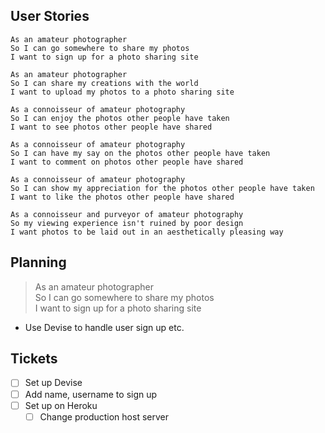 User Stories
-------

```
As an amateur photographer
So I can go somewhere to share my photos
I want to sign up for a photo sharing site

As an amateur photographer
So I can share my creations with the world
I want to upload my photos to a photo sharing site

As a connoisseur of amateur photography
So I can enjoy the photos other people have taken
I want to see photos other people have shared

As a connoisseur of amateur photography
So I can have my say on the photos other people have taken
I want to comment on photos other people have shared

As a connoisseur of amateur photography
So I can show my appreciation for the photos other people have taken
I want to like the photos other people have shared

As a connoisseur and purveyor of amateur photography
So my viewing experience isn't ruined by poor design
I want photos to be laid out in an aesthetically pleasing way
```

Planning
--------
>As an amateur photographer  
So I can go somewhere to share my photos  
I want to sign up for a photo sharing site
>

- Use Devise to handle user sign up etc.



Tickets
---------
- [ ] Set up Devise
- [ ] Add name, username to sign up
- [ ] Set up on Heroku
  - [ ] Change production host server

